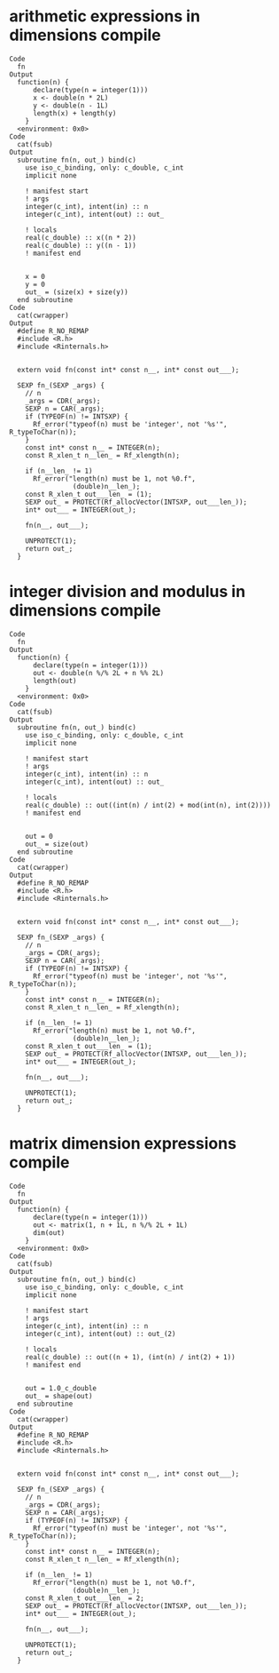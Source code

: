 # arithmetic expressions in dimensions compile

    Code
      fn
    Output
      function(n) {
          declare(type(n = integer(1)))
          x <- double(n * 2L)
          y <- double(n - 1L)
          length(x) + length(y)
        }
      <environment: 0x0>
    Code
      cat(fsub)
    Output
      subroutine fn(n, out_) bind(c)
        use iso_c_binding, only: c_double, c_int
        implicit none
      
        ! manifest start
        ! args
        integer(c_int), intent(in) :: n
        integer(c_int), intent(out) :: out_
      
        ! locals
        real(c_double) :: x((n * 2))
        real(c_double) :: y((n - 1))
        ! manifest end
      
      
        x = 0
        y = 0
        out_ = (size(x) + size(y))
      end subroutine
    Code
      cat(cwrapper)
    Output
      #define R_NO_REMAP
      #include <R.h>
      #include <Rinternals.h>
      
      
      extern void fn(const int* const n__, int* const out___);
      
      SEXP fn_(SEXP _args) {
        // n
        _args = CDR(_args);
        SEXP n = CAR(_args);
        if (TYPEOF(n) != INTSXP) {
          Rf_error("typeof(n) must be 'integer', not '%s'", R_typeToChar(n));
        }
        const int* const n__ = INTEGER(n);
        const R_xlen_t n__len_ = Rf_xlength(n);
        
        if (n__len_ != 1)
          Rf_error("length(n) must be 1, not %0.f",
                    (double)n__len_);
        const R_xlen_t out___len_ = (1);
        SEXP out_ = PROTECT(Rf_allocVector(INTSXP, out___len_));
        int* out___ = INTEGER(out_);
        
        fn(n__, out___);
        
        UNPROTECT(1);
        return out_;
      }

# integer division and modulus in dimensions compile

    Code
      fn
    Output
      function(n) {
          declare(type(n = integer(1)))
          out <- double(n %/% 2L + n %% 2L)
          length(out)
        }
      <environment: 0x0>
    Code
      cat(fsub)
    Output
      subroutine fn(n, out_) bind(c)
        use iso_c_binding, only: c_double, c_int
        implicit none
      
        ! manifest start
        ! args
        integer(c_int), intent(in) :: n
        integer(c_int), intent(out) :: out_
      
        ! locals
        real(c_double) :: out((int(n) / int(2) + mod(int(n), int(2))))
        ! manifest end
      
      
        out = 0
        out_ = size(out)
      end subroutine
    Code
      cat(cwrapper)
    Output
      #define R_NO_REMAP
      #include <R.h>
      #include <Rinternals.h>
      
      
      extern void fn(const int* const n__, int* const out___);
      
      SEXP fn_(SEXP _args) {
        // n
        _args = CDR(_args);
        SEXP n = CAR(_args);
        if (TYPEOF(n) != INTSXP) {
          Rf_error("typeof(n) must be 'integer', not '%s'", R_typeToChar(n));
        }
        const int* const n__ = INTEGER(n);
        const R_xlen_t n__len_ = Rf_xlength(n);
        
        if (n__len_ != 1)
          Rf_error("length(n) must be 1, not %0.f",
                    (double)n__len_);
        const R_xlen_t out___len_ = (1);
        SEXP out_ = PROTECT(Rf_allocVector(INTSXP, out___len_));
        int* out___ = INTEGER(out_);
        
        fn(n__, out___);
        
        UNPROTECT(1);
        return out_;
      }

# matrix dimension expressions compile

    Code
      fn
    Output
      function(n) {
          declare(type(n = integer(1)))
          out <- matrix(1, n + 1L, n %/% 2L + 1L)
          dim(out)
        }
      <environment: 0x0>
    Code
      cat(fsub)
    Output
      subroutine fn(n, out_) bind(c)
        use iso_c_binding, only: c_double, c_int
        implicit none
      
        ! manifest start
        ! args
        integer(c_int), intent(in) :: n
        integer(c_int), intent(out) :: out_(2)
      
        ! locals
        real(c_double) :: out((n + 1), (int(n) / int(2) + 1))
        ! manifest end
      
      
        out = 1.0_c_double
        out_ = shape(out)
      end subroutine
    Code
      cat(cwrapper)
    Output
      #define R_NO_REMAP
      #include <R.h>
      #include <Rinternals.h>
      
      
      extern void fn(const int* const n__, int* const out___);
      
      SEXP fn_(SEXP _args) {
        // n
        _args = CDR(_args);
        SEXP n = CAR(_args);
        if (TYPEOF(n) != INTSXP) {
          Rf_error("typeof(n) must be 'integer', not '%s'", R_typeToChar(n));
        }
        const int* const n__ = INTEGER(n);
        const R_xlen_t n__len_ = Rf_xlength(n);
        
        if (n__len_ != 1)
          Rf_error("length(n) must be 1, not %0.f",
                    (double)n__len_);
        const R_xlen_t out___len_ = 2;
        SEXP out_ = PROTECT(Rf_allocVector(INTSXP, out___len_));
        int* out___ = INTEGER(out_);
        
        fn(n__, out___);
        
        UNPROTECT(1);
        return out_;
      }

